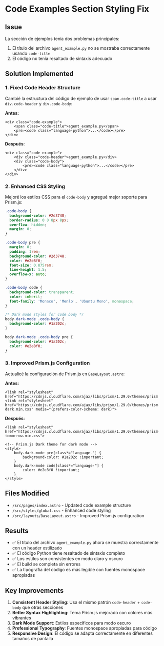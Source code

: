 # Code Examples Section Styling Fix

## Issue

La sección de ejemplos tenía dos problemas principales:

1. El título del archivo `agent_example.py` no se mostraba correctamente usando `code-title`
2. El código no tenía resaltado de sintaxis adecuado

## Solution Implemented

### 1. Fixed Code Header Structure

Cambié la estructura del código de ejemplo de usar `span.code-title` a usar `div.code-header` y
`div.code-body`:

**Antes:**

```astro
<div class="code-example">
    <span class="code-title">agent_example.py</span>
    <pre><code class="language-python">...</code></pre>
</div>
```

**Después:**

```astro
<div class="code-example">
    <div class="code-header">agent_example.py</div>
    <div class="code-body">
        <pre><code class="language-python">...</code></pre>
    </div>
</div>
```

### 2. Enhanced CSS Styling

Mejoré los estilos CSS para el `code-body` y agregué mejor soporte para Prism.js:

```css
.code-body {
  background-color: #2d3748;
  border-radius: 0 0 8px 8px;
  overflow: hidden;
  margin: 0;
}

.code-body pre {
  margin: 0;
  padding: 1rem;
  background-color: #2d3748;
  color: #e2e8f0;
  font-size: 0.875rem;
  line-height: 1.5;
  overflow-x: auto;
}

.code-body code {
  background-color: transparent;
  color: inherit;
  font-family: 'Monaco', 'Menlo', 'Ubuntu Mono', monospace;
}

/* Dark mode styles for code body */
body.dark-mode .code-body {
  background-color: #1a202c;
}

body.dark-mode .code-body pre {
  background-color: #1a202c;
  color: #e2e8f0;
}
```

### 3. Improved Prism.js Configuration

Actualicé la configuración de Prism.js en `BaseLayout.astro`:

**Antes:**

```astro
<link rel="stylesheet" href="https://cdnjs.cloudflare.com/ajax/libs/prism/1.29.0/themes/prism.min.css">
<link rel="stylesheet" href="https://cdnjs.cloudflare.com/ajax/libs/prism/1.29.0/themes/prism-dark.min.css" media="(prefers-color-scheme: dark)">
```

**Después:**

```astro
<link rel="stylesheet" href="https://cdnjs.cloudflare.com/ajax/libs/prism/1.29.0/themes/prism-tomorrow.min.css">

<!-- Prism.js Dark theme for dark mode -->
<style>
    body.dark-mode pre[class*="language-"] {
        background-color: #1a202c !important;
    }
    body.dark-mode code[class*="language-"] {
        color: #e2e8f0 !important;
    }
</style>
```

## Files Modified

- `/src/pages/index.astro` - Updated code example structure
- `/src/styles/global.css` - Enhanced code styling
- `/src/layouts/BaseLayout.astro` - Improved Prism.js configuration

## Results

- ✅ El título del archivo `agent_example.py` ahora se muestra correctamente con un header
  estilizado
- ✅ El código Python tiene resaltado de sintaxis completo
- ✅ Los estilos son consistentes en modo claro y oscuro
- ✅ El build se completa sin errores
- ✅ La tipografía del código es más legible con fuentes monospace apropiadas

## Key Improvements

1. **Consistent Header Styling**: Usa el mismo patrón `code-header` + `code-body` que otras
   secciones
2. **Better Syntax Highlighting**: Tema Prism.js mejorado con colores más vibrantes
3. **Dark Mode Support**: Estilos específicos para modo oscuro
4. **Professional Typography**: Fuentes monospace apropiadas para código
5. **Responsive Design**: El código se adapta correctamente en diferentes tamaños de pantalla
